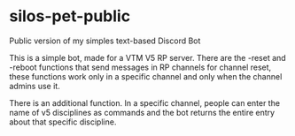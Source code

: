 # silos-pet-public
Public version of my simples text-based Discord Bot

This is a simple bot, made for a VTM V5 RP server. There are the -reset and -reboot functions that send messages in RP channels for channel reset, these functions work only in a specific channel and only when the channel admins use it.

There is an additional function. In a specific channel, people can enter the name of v5 disciplines as commands and the bot returns the entire entry about that specific discipline.
